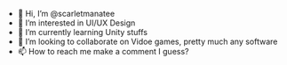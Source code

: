 - 👋 Hi, I’m @scarletmanatee
- 👀 I’m interested in UI/UX Design
- 🌱 I’m currently learning Unity stuffs
- 💞️ I’m looking to collaborate on Vidoe games, pretty much any software
- 📫 How to reach me make a comment I guess?

<!---
scarletmanatee/scarletmanatee is a ✨ special ✨ repository because its `README.md` (this file) appears on your GitHub profile.
You can click the Preview link to take a look at your changes.
--->
